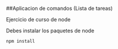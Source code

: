 ##Aplicacion de comandos (Lista de tareas)

Ejercicio de curso de node 

Debes instalar los paquetes de node
```
npm install
```